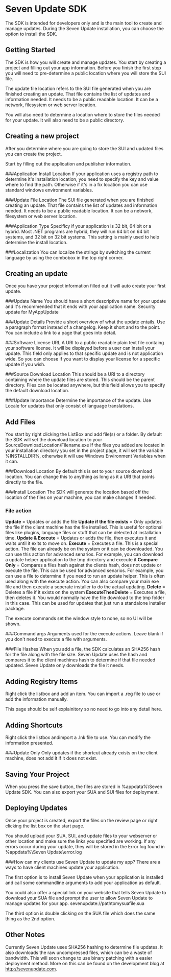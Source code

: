 Seven Update SDK
=============

The SDK is intended for developers only and is the main tool to create and manage updates. During the Seven Update installation, you can choose the option to install the SDK.

Getting Started
---------------
The SDK is how you will create and manage updates. You start by creating a project and filling out your app information.
Before you finish the first step you will need to pre-determine a public location where you will store the SUI file.

The update file location refers to the SUI file generated when you are finished creating an update. That file contains the list of updates and information needed. It needs to be a public readable location. It can be a network, filesystem or web server location.

You will also need to determine a location where to store the files needed for your update. It will also need to be a public directory.


Creating a new project
------------
After you determine where you are going to store the SUI and updated files you can create the project.

Start by filling out the application and publisher information.

###Application Install Location
If your application uses a registry path to determine it's installation location, you need to specify the key and value where to find the path. Otherwise if it's in a fix location you can use standard windows environment variables.

###Update File Location
The SUI file generated when you are finished creating an update. That file contains the list of updates and information needed. It needs to be a public readable location. It can be a network, filesystem or web server location.

###Application Type
Specificy if your application is 32 bit, 64 bit or a hybrid. Most .NET programs are hybrid, they will run 64 bit on 64 bit systems, and 32 bit on 32 bit systems. This setting is mainly used to help determine the install location.

###Localization
You can localize the strings by switching the current language by using the combobox in the top right corner.

Creating an update
------
Once you have your project information filled out it will auto create your first update.

###Update Name
You should have a short descriptive name for your update and it's recommended that it ends with your application name.
	Security update for MyAppUpdate
	
###Update Details
Provide a short overview of what the update entails. Use a paragraph format instead of a changelog. Keep it short and to the point.
You can include a link to a page that goes into detail.

###Software License URL
A URI to a public readable plain text file containg your software license. It will be displayed before a user can install your update. This field only applies to that specific update and is not application wide. So you can choose if you want to display your license for a specific update if you wish.

###Source Download Location
This should be a URI to a directory containing where the update files are stored. This should be the parent directory. Files can be located anywhere, but this field allows you to specify the default download location.

###Update Importance
Determine the importance of the update. Use Locale for updates that only consist of language translations.

Add Files
---------
You start by right clicking the ListBox and add file(s) or a folder.
By default the SDK will set the download location to your SourceDownloadLocation/Filename.exe
If the files you added are located in your installation directory you set in the project page, it will set the variable %INSTALLDIR%, otherwise it will use Windows Environment Variables when it can.

###Download Location
By default this is set to your source download location. You can change this to anything as long as it a URI that points directly to the file.

###Install Location
The SDK will generate the location based off the location of the files on your machine, you can make changes if needed.

### File action
**Update** = Updates or adds the file
**Update if the file exists** = Only updates the file if the client machine has the file installed. This is useful for optional files like plugins, language files or stuff that can be delected at installation time.
**Update & Execute** = Updates or adds the file, then executes it and waits until it exits to move on.
**Execute** = Executes a file. This is a special action. The file can already be on the system or it can be downloaded. You can use this action for advanced senarios. For example, you can download a update helper application to the tmp directory and execute it
**Compare Only** = Compares a files hash against the clients hash, does not update or execute the file. This can be used for advanced senarios.  For example, you can use a file to determine if you need to run an update helper. This is often used along with the execute action. You can also compare your main exe file and then execute a seperate installer to do the actual updating.
**Delete** = Deletes a file if it exists on the system
**ExecuteThenDelete** = Executes a file, then deletes it. You would normally have the file download to the tmp folder in this case. This can be used for updates that just run a standalone installer package.

The execute commands set the window style to none, so no UI will be shown.

###Command args
Arguments used for the execute actions. Leave blank if you don't need to execute a file with arguments.

###File Hashes
When you add a file, the SDK calculates an SHA256 hash for the file along with the file size. Seven Update uses the hash and compares it to the client machines hash to determine if that file needed updated. Seven Update only downloads the file it needs.

Adding Registry Items
---------------------
Right click the listbox and add an item. You can import a .reg file to use or add the information manually.

This page should be self explainitory so no need to go into any detail here.

Adding Shortcuts
----------------
Right click the listbox andimport a .lnk file to use. You can modify the information presented.

###Update Only
Only updates if the shortcut already exists on the client machine, does not add it if it does not exist.

Saving Your Project
-------------------
When you press the save button, the files are stored in %appdata%\Seven Update SDK. You can also export your SUA and SUI files for deployment.

Deploying Updates
-----------------
Once your project is created, export the files on the review page or right clicking the list box on the start page.

You should upload your SUA, SUI, and update files to your webserver or other location and make sure the links you specified are working. If any errors occur during your update, they will be stored in the Error log found in
	%appdata%\Seven Update\error.log

###How can my clients use Seven Update to update my app?
There are a ways to have client machines update your application.

The first option is to install Seven Update when your application is installed and call some commandline arguments to add your application as default.

You could also offer a special link on your website that tells Seven Update to download your SUA file and prompt the user to allow Seven Update to manage updates for your app.
    sevenupdate://pathtomysuafile.sua
	
The third option is double clicking on the SUA file which does the same thing as the 2nd option.

Other Notes
-----------
Currently Seven Update uses SHA256 hashing to determine file updates. It also downloads the raw uncompressed files, which can be a waste of bandwidth. This will soon change to use binary patching with a easier deployment method. More on this can be found on the development blog at http://sevenupdate.com.
